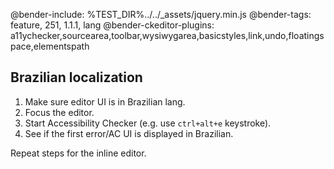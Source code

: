 @bender-include: %TEST_DIR%../../_assets/jquery.min.js
@bender-tags: feature, 251, 1.1.1, lang
@bender-ckeditor-plugins: a11ychecker,sourcearea,toolbar,wysiwygarea,basicstyles,link,undo,floatingspace,elementspath

## Brazilian localization

1. Make sure editor UI is in Brazilian lang.
2. Focus the editor.
3. Start Accessibility Checker (e.g. use `ctrl+alt+e` keystroke).
4. See if the first error/AC UI is displayed in Brazilian.

Repeat steps for the inline editor.
